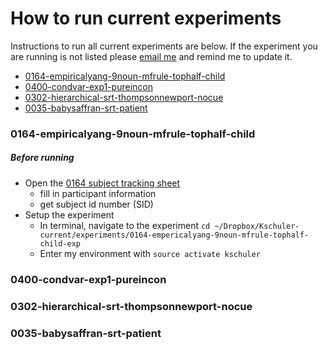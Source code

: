 # How to run current experiments
Instructions to run all current experiments are below.  If the experiment you are running is not listed please [email me](mailto:kathryn.schuler@gmail.com) and remind me to update it.

- [0164-empiricalyang-9noun-mfrule-tophalf-child](#0164-empiricalyang-9noun-mfrule-tophalf-child)
- [0400-condvar-exp1-pureincon]()
- [0302-hierarchical-srt-thompsonnewport-nocue]()
- [0035-babysaffran-srt-patient]()

### 0164-empiricalyang-9noun-mfrule-tophalf-child

##### Before running
- Open the [0164 subject tracking sheet]()
  - fill in participant information
  - get subject id number (SID)
- Setup the experiment
  - In terminal, navigate to the experiment `cd ~/Dropbox/Kschuler-current/experiments/0164-empericalyang-9noun-mfrule-tophalf-child-exp`
  - Enter my environment with `source activate kschuler`
### 0400-condvar-exp1-pureincon

### 0302-hierarchical-srt-thompsonnewport-nocue

### 0035-babysaffran-srt-patient

